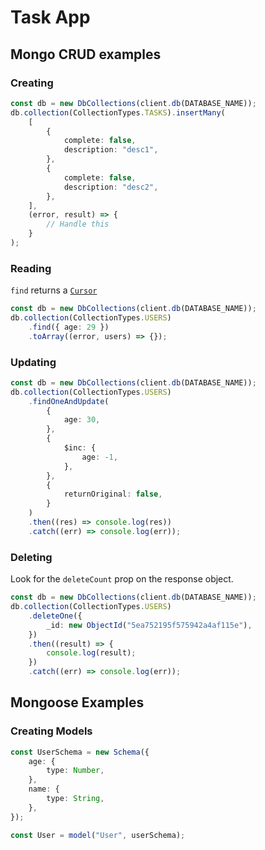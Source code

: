 # Task App

## Mongo CRUD examples

### Creating

```ts
const db = new DbCollections(client.db(DATABASE_NAME));
db.collection(CollectionTypes.TASKS).insertMany(
    [
        {
            complete: false,
            description: "desc1",
        },
        {
            complete: false,
            description: "desc2",
        },
    ],
    (error, result) => {
        // Handle this
    }
);
```

### Reading

`find` returns a [`Cursor`](https://mongodb.github.io/node-mongodb-native/3.6/api/Cursor.html)

```ts
const db = new DbCollections(client.db(DATABASE_NAME));
db.collection(CollectionTypes.USERS)
    .find({ age: 29 })
    .toArray((error, users) => {});
```

### Updating

```ts
const db = new DbCollections(client.db(DATABASE_NAME));
db.collection(CollectionTypes.USERS)
    .findOneAndUpdate(
        {
            age: 30,
        },
        {
            $inc: {
                age: -1,
            },
        },
        {
            returnOriginal: false,
        }
    )
    .then((res) => console.log(res))
    .catch((err) => console.log(err));
```

### Deleting

Look for the `deleteCount` prop on the response object.

```ts
const db = new DbCollections(client.db(DATABASE_NAME));
db.collection(CollectionTypes.USERS)
    .deleteOne({
        _id: new ObjectId("5ea752195f575942a4af115e"),
    })
    .then((result) => {
        console.log(result);
    })
    .catch((err) => console.log(err));
```

## Mongoose Examples

### Creating Models

```ts
const UserSchema = new Schema({
    age: {
        type: Number,
    },
    name: {
        type: String,
    },
});

const User = model("User", userSchema);
```
